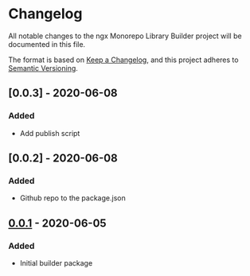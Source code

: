 # Changelog
All notable changes to the ngx Monorepo Library Builder project will be documented in this file.

The format is based on [Keep a Changelog](https://keepachangelog.com/en/1.0.0/),
and this project adheres to [Semantic Versioning](https://semver.org/spec/v2.0.0.html).

## [0.0.3] - 2020-06-08
### Added
- Add publish script

## [0.0.2] - 2020-06-08
### Added
- Github repo to the package.json

## [0.0.1] - 2020-06-05
### Added
- Initial builder package 


[0.0.1]: https://github.com/deKaantje/ngx-library-builder/compare/v0.0.1...v0.0.2
